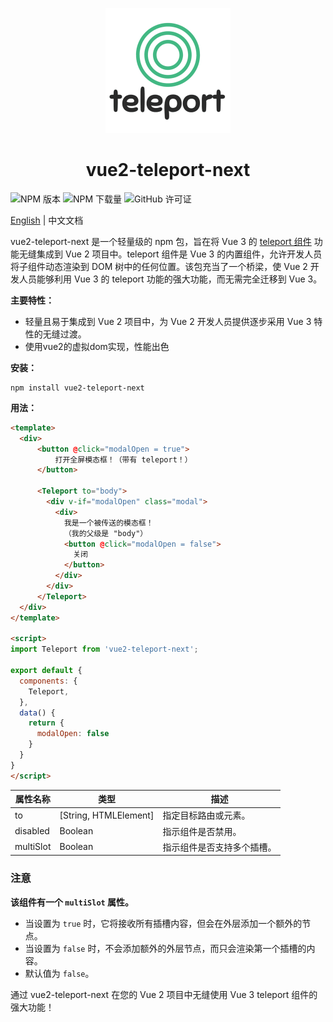 <p align="center">
<img src="./assets/icon.png" style="width:200px;" />
</p>

<h1 align="center">vue2-teleport-next</h1>

![NPM 版本](https://img.shields.io/npm/v/vue2-teleport-next)
![NPM 下载量](https://img.shields.io/npm/dw/vue2-teleport-next)
![GitHub 许可证](https://img.shields.io/github/license/jackiotyu/vue2-teleport-next)

[English](./README.md) | 中文文档

vue2-teleport-next 是一个轻量级的 npm 包，旨在将 Vue 3 的 [teleport 组件](https://cn.vuejs.org/guide/built-ins/teleport) 功能无缝集成到 Vue 2 项目中。teleport 组件是 Vue 3 的内置组件，允许开发人员将子组件动态渲染到 DOM 树中的任何位置。该包充当了一个桥梁，使 Vue 2 开发人员能够利用 Vue 3 的 teleport 功能的强大功能，而无需完全迁移到 Vue 3。

**主要特性：**

- 轻量且易于集成到 Vue 2 项目中，为 Vue 2 开发人员提供逐步采用 Vue 3 特性的无缝过渡。
- 使用vue2的虚拟dom实现，性能出色

**安装：**

```
npm install vue2-teleport-next
```

**用法：**

```html
<template>
  <div>
      <button @click="modalOpen = true">
          打开全屏模态框！（带有 teleport！）
      </button>

      <Teleport to="body">
        <div v-if="modalOpen" class="modal">
          <div>
            我是一个被传送的模态框！
            （我的父级是 "body"）
            <button @click="modalOpen = false">
              关闭
            </button>
          </div>
        </div>
      </Teleport>
  </div>
</template>

<script>
import Teleport from 'vue2-teleport-next';

export default {
  components: {
    Teleport,
  },
  data() {
    return {
      modalOpen: false
    }
  }
}
</script>
```

| 属性名称   | 类型                   | 描述                      |
|------------|------------------------|---------------------------|
| to         | [String, HTMLElement]  | 指定目标路由或元素。      |
| disabled   | Boolean                | 指示组件是否禁用。        |
| multiSlot  | Boolean                | 指示组件是否支持多个插槽。|

### 注意
**该组件有一个 `multiSlot` 属性。**
- 当设置为 `true` 时，它将接收所有插槽内容，但会在外层添加一个额外的节点。
- 当设置为 `false` 时，不会添加额外的外层节点，而只会渲染第一个插槽的内容。
- 默认值为 `false`。

通过 vue2-teleport-next 在您的 Vue 2 项目中无缝使用 Vue 3 teleport 组件的强大功能！